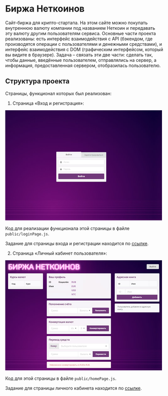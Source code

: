# Биржа Неткоинов

Сайт-биржа для крипто-стартапа. На этом сайте можно покупать внутреннюю валюту компании под названием Неткоин и передавать эту валюту другим пользователям сервиса. Основные части проекта реализованы: есть интерфейс взаимодействия с АPI (бэкендом, где производятся операции с пользователями и денежными средствами), и интерфейс взаимодействия с DOM (графическим интерфейсом, который вы видите в браузере). Задача – связать эти две части: сделать так, чтобы данные, введённые пользователем, отправлялись на сервер, а информация, предоставленная сервером, отобразилась пользователю.


## Структура проекта

Страницы, функционал которых был реализован:

1. Страница «Вход и регистрация»:

![Страница «Вход и регистрация»](img/loginPage.jpg)

Код для реализации функционала этой страницы в файле `public/loginPage.js`.

Задание для страницы входа и регистрации находится по [ссылке](./md/loginpage.md).

2. Страница «Личный кабинет пользователя»:

![Страница «Личный кабинет пользователя»](img/homePage.jpg)

Код для этой страницы в файле `public/homePage.js`.

Задание для страницы личного кабинета находится по [ссылке](./md/homepage.md).
